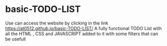 # basic-TODO-LIST 
Use can access the website by clicking in the link https://at0512.github.io/basic-TODO-LIST/
A fully functional TODO List with all the HTML , CSS and JAVASCRIPT added to it 
with some filters that can be usefull 
